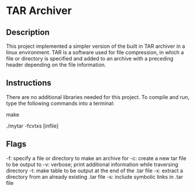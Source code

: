 # TAR Archiver

## Description
This project implemented a simpler version of the built in TAR archiver in a linux environment. TAR is a software used for file compression, in which a file or directory is specified and added to an archive with a preceding header depending on the file information.


## Instructions
There are no additional libraries needed for this project. To compile and run, type the following commands into a terminal:

make

./mytar -fcvtxs [infile]


## Flags
-f: specify a file or directory to make an archive for
-c: create a new tar file to be output to
-v: verbose; print additional information while traversing directory
-t: make table to be output at the end of the .tar file
-x: extract a directory from an already existing .tar file
-s: include symbolic links in .tar file
